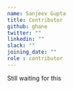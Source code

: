 ```yaml
---
name: Sanjeev Gupta
title: Contributor
github: ghane
twitter: ""
linkedin: ""
slack: ""
joining_date: ""
role : contributor
---
```


Still waiting for this
